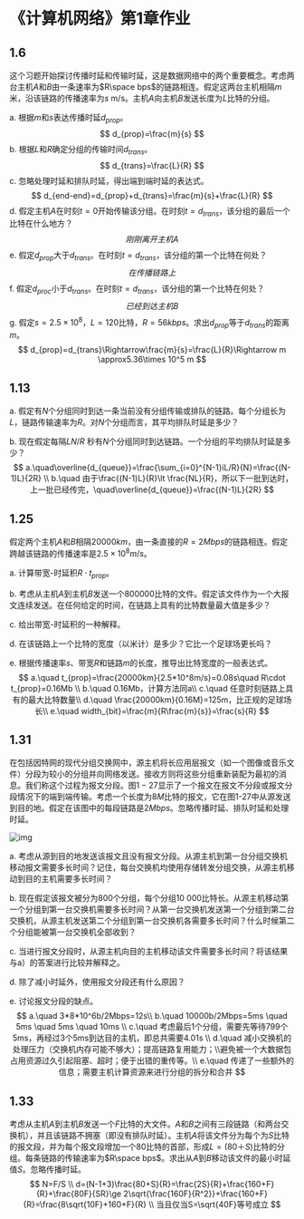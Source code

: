 # 《计算机网络》第1章作业

## 1.6

这个习题开始探讨传播时延和传输时延，这是数据网络中的两个重要概念。考虑两台主机$A$和$B$由一条速率为$R\space bps$的链路相连。假定这两台主机相隔$m$米，沿该链路的传播速率为$s$ m/s。主机$A$向主机$B$发送长度为$L$比特的分组。

a. 根据$m$和$s$表达传播时延$d_{prop}$。
$$
d_{prop}=\frac{m}{s}
$$
b. 根据$L$和$R$确定分组的传输时间$d_{trans}$。
$$
d_{trans}=\frac{L}{R}
$$
c. 忽略处理时延和排队时延，得出端到端时延的表达式。
$$
d_{end-end}=d_{prop}+d_{trans}=\frac{m}{s}+\frac{L}{R}
$$
d. 假定主机$A$在时刻$t=0$开始传输该分组。在时刻$t=d_{trans}$，该分组的最后一个比特在什么地方？
$$
刚刚离开主机A
$$
e. 假定$d_{prop}$大于$d_{trans}$。在时刻$t= d_{trans}$，该分组的第一个比特在何处？
$$
在传播链路上
$$
f. 假定$d_{proc}$小于$d_{trans}$。在时刻$t= d_{trans}$，该分组的第一个比特在何处？
$$
已经到达主机B
$$
g. 假定$s=2.5×10^8$，$L=120$比特，$R=56kbps$。求出$d_{prop}$等于$d_{trans}$的距离$m$。
$$
d_{prop}=d_{trans}\Rightarrow\frac{m}{s}=\frac{L}{R}\Rightarrow m \approx5.36\times 10^5 m
$$

## 1.13

a. 假定有$N$个分组同时到达一条当前没有分组传输或排队的链路。每个分组长为$L$，链路传输速率为$R$。对$N$个分组而言，其平均排队时延是多少？

b. 现在假定每隔$LN/R$ 秒有$N$个分组同时到达链路。一个分组的平均排队时延是多少？
$$
a.\quad\overline{d_{queue}}=\frac{\sum_{i=0}^{N-1}iL/R}{N}=\frac{(N-1)L}{2R} \\
b.\quad 由于\frac{(N-1)L}{R}\lt \frac{NL}{R}，所以下一批到达时，上一批已经传完，\quad\overline{d_{queue}}=\frac{(N-1)L}{2R}
$$

## 1.25

假定两个主机$A$和$B$相隔$20 000km$，由一条直接的$R=2Mbps$的链路相连。假定跨越该链路的传播速率是$2.5×10^8m/s$。

a. 计算带宽-时延积$R\cdot t_{prop}$。

b. 考虑从主机$A$到主机$B$发送一个$800 000$比特的文件。假定该文件作为一个大报文连续发送。在任何给定的时间，在链路上具有的比特数量最大值是多少？

c. 给出带宽-时延积的一种解释。

d. 在该链路上一个比特的宽度（以米计）是多少？它比一个足球场更长吗？

e. 根据传播速率$s$、带宽$R$和链路$m$的长度，推导出比特宽度的一般表达式。
$$
a.\quad t_{prop}=\frac{20000km}{2.5*10^8m/s}=0.08s\quad R\cdot t_{prop}=0.16Mb \\
b.\quad 0.16Mb，计算方法同a\\
c.\quad 任意时刻链路上具有的最大比特数量\\
d.\quad \frac{20000km}{0.16M}=125m，比正规的足球场长\\
e.\quad width_{bit}=\frac{m}{R\frac{m}{s}}=\frac{s}{R}
$$

## 1.31

在包括因特网的现代分组交换网中，源主机将长应用层报文（如一个图像或音乐文件）分段为较小的分组并向网络发送。接收方则将这些分组重新装配为最初的消息。我们称这个过程为报文分段。图$1-27$显示了一个报文在报文不分段或报文分段情况下的端到端传输。考虑一个长度为$8M$比特的报文，它在图1-27中从源发送到目的地。假定在该图中的每段链路是$2Mbps$。忽略传播时延、排队时延和处理时延。

![img](https://p.ananas.chaoxing.com/star3/origin/7823ef327191e4a00c735d6a2b53259f.png)

a. 考虑从源到目的地发送该报文且没有报文分段。从源主机到第一台分组交换机移动报文需要多长时间？记住，每台交换机均使用存储转发分组交换，从源主机移动到目的主机需要多长时间？

b. 现在假定该报文被分为800个分组，每个分组10 000比特长。从源主机移动第一个分组到第一台交换机需要多长时间？从第一台交换机发送第一个分组到第二台交换机，从源主机发送第二个分组到第一台交换机各需要多长时间？什么时候第二个分组能被第一台交换机全部收到？

c. 当进行报文分段时，从源主机向目的主机移动该文件需要多长时间？将该结果与a）的答案进行比较并解释之。

d. 除了减小时延外，使用报文分段还有什么原因？

e. 讨论报文分段的缺点。
$$
a.\quad 3*8*10^6b/2Mbps=12s\\
b.\quad 10000b/2Mbps=5ms \quad 5ms \quad 5ms \quad 10ms \\
c.\quad 考虑最后1个分组，需要先等待799个5ms，再经过3个5ms到达目的主机，即总共需要4.01s \\
d.\quad 减小交换机的处理压力（交换机内存可能不够大）；提高链路复用能力；\\避免被一个大数据包占用资源过久引起阻塞、超时；便于出错的重传等。\\
e.\quad 传递了一些额外的信息；需要主机计算资源来进行分组的拆分和合并
$$

## 1.33

考虑从主机$A$到主机$B$发送一个$F$比特的大文件。$A$和$B$之间有三段链路（和两台交换机），并且该链路不拥塞（即没有排队时延）。主机$A$将该文件分为每个为$S$比特的报文段，并为每个报文段增加一个$80$比特的首部，形成$L=(80＋S)$比特的分组。每条链路的传输速率为$R\space bps$。求出从$A$到$B$移动该文件的最小时延值$S$。忽略传播时延。
$$
N=F/S \\
d=(N-1+3)\frac{80+S}{R}=\frac{2S}{R}+\frac{160+F}{R}+\frac{80F}{SR}\ge 2\sqrt{\frac{160F}{R^2}}+\frac{160+F}{R}=\frac{8\sqrt{10F}+160+F}{R} \\
当且仅当S=\sqrt{40F}等号成立
$$
